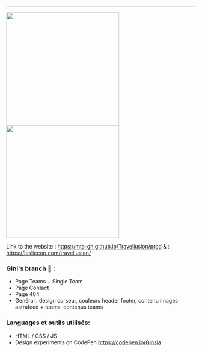 __________________________________________________________________________

<img src="https://media.giphy.com/media/UbGeaG4oy5sqSHNhc6/giphy-downsized-large.gif" width="300" align="center" />
<img src="https://media1.giphy.com/media/lKPEqYS4tvzci5hdF2/giphy.gif?cid=ecf05e475r45jg0t7fjon4z8z2a5s28iyajtxt8hnlj3utet&rid=giphy.gif&ct=g" width="300" align="center" />

Link to the website :  https://mta-gh.github.io/Travellusion/prod
& : https://lesliecop.com/travellusion/

### Gini's branch 🦜 :

+ Page Teams + Single Team
+ Page Contact
+ Page 404
+ Genéral : design curseur, couleurs header footer, contenu images astrafeed + teams, contenus teams
 
### Languages et outils utilisés:

+ HTML / CSS / JS
+ Design experiments on CodePen  https://codepen.io/Ginsia
